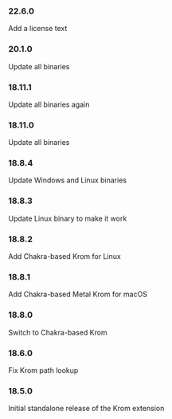 ### 22.6.0

Add a license text

### 20.1.0

Update all binaries

### 18.11.1

Update all binaries again

### 18.11.0

Update all binaries

### 18.8.4

Update Windows and Linux binaries

### 18.8.3

Update Linux binary to make it work

### 18.8.2

Add Chakra-based Krom for Linux

### 18.8.1

Add Chakra-based Metal Krom for macOS

### 18.8.0

Switch to Chakra-based Krom

### 18.6.0

Fix Krom path lookup

### 18.5.0

Initial standalone release of the Krom extension
